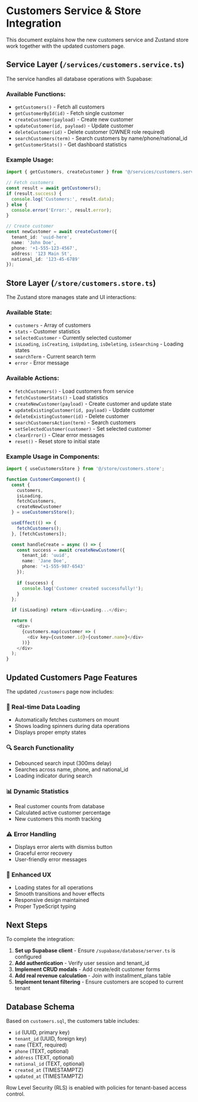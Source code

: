 # Customers Service & Store Integration

This document explains how the new customers service and Zustand store work together with the updated customers page.

## Service Layer (`/services/customers.service.ts`)

The service handles all database operations with Supabase:

### Available Functions:
- `getCustomers()` - Fetch all customers
- `getCustomerById(id)` - Fetch single customer
- `createCustomer(payload)` - Create new customer
- `updateCustomer(id, payload)` - Update customer
- `deleteCustomer(id)` - Delete customer (OWNER role required)
- `searchCustomers(term)` - Search customers by name/phone/national_id
- `getCustomerStats()` - Get dashboard statistics

### Example Usage:
```typescript
import { getCustomers, createCustomer } from '@/services/customers.service';

// Fetch customers
const result = await getCustomers();
if (result.success) {
  console.log('Customers:', result.data);
} else {
  console.error('Error:', result.error);
}

// Create customer
const newCustomer = await createCustomer({
  tenant_id: 'uuid-here',
  name: 'John Doe',
  phone: '+1-555-123-4567',
  address: '123 Main St',
  national_id: '123-45-6789'
});
```

## Store Layer (`/store/customers.store.ts`)

The Zustand store manages state and UI interactions:

### Available State:
- `customers` - Array of customers
- `stats` - Customer statistics
- `selectedCustomer` - Currently selected customer
- `isLoading`, `isCreating`, `isUpdating`, `isDeleting`, `isSearching` - Loading states
- `searchTerm` - Current search term
- `error` - Error message

### Available Actions:
- `fetchCustomers()` - Load customers from service
- `fetchCustomerStats()` - Load statistics
- `createNewCustomer(payload)` - Create customer and update state
- `updateExistingCustomer(id, payload)` - Update customer
- `deleteExistingCustomer(id)` - Delete customer
- `searchCustomersAction(term)` - Search customers
- `setSelectedCustomer(customer)` - Set selected customer
- `clearError()` - Clear error messages
- `reset()` - Reset store to initial state

### Example Usage in Components:
```typescript
import { useCustomersStore } from '@/store/customers.store';

function CustomerComponent() {
  const { 
    customers, 
    isLoading, 
    fetchCustomers,
    createNewCustomer 
  } = useCustomersStore();

  useEffect(() => {
    fetchCustomers();
  }, [fetchCustomers]);

  const handleCreate = async () => {
    const success = await createNewCustomer({
      tenant_id: 'uuid',
      name: 'Jane Doe',
      phone: '+1-555-987-6543'
    });
    
    if (success) {
      console.log('Customer created successfully!');
    }
  };

  if (isLoading) return <div>Loading...</div>;

  return (
    <div>
      {customers.map(customer => (
        <div key={customer.id}>{customer.name}</div>
      ))}
    </div>
  );
}
```

## Updated Customers Page Features

The updated `/customers` page now includes:

### 🔄 Real-time Data Loading
- Automatically fetches customers on mount
- Shows loading spinners during data operations
- Displays proper empty states

### 🔍 Search Functionality
- Debounced search input (300ms delay)
- Searches across name, phone, and national_id
- Loading indicator during search

### 📊 Dynamic Statistics
- Real customer counts from database
- Calculated active customer percentage
- New customers this month tracking

### ⚠️ Error Handling
- Displays error alerts with dismiss button
- Graceful error recovery
- User-friendly error messages

### 🎨 Enhanced UX
- Loading states for all operations
- Smooth transitions and hover effects
- Responsive design maintained
- Proper TypeScript typing

## Next Steps

To complete the integration:

1. **Set up Supabase client** - Ensure `/supabase/database/server.ts` is configured
2. **Add authentication** - Verify user session and tenant_id
3. **Implement CRUD modals** - Add create/edit customer forms
4. **Add real revenue calculation** - Join with installment_plans table
5. **Implement tenant filtering** - Ensure customers are scoped to current tenant

## Database Schema

Based on `customers.sql`, the customers table includes:
- `id` (UUID, primary key)
- `tenant_id` (UUID, foreign key)
- `name` (TEXT, required)
- `phone` (TEXT, optional)
- `address` (TEXT, optional)
- `national_id` (TEXT, optional)
- `created_at` (TIMESTAMPTZ)
- `updated_at` (TIMESTAMPTZ)

Row Level Security (RLS) is enabled with policies for tenant-based access control. 